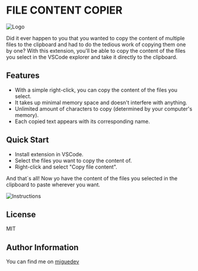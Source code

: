 # FILE CONTENT COPIER

![Logo](https://github.com/migmm/file-content-copier/blob/images/assets/extension-logo.gif)

Did it ever happen to you that you wanted to copy the content of multiple files to the clipboard and had to do the tedious work of copying them one by one? With this extension, you'll be able to copy the content of the files you select in the VSCode explorer and take it directly to the clipboard.

## Features

- With a simple right-click, you can copy the content of the files you select.
- It takes up minimal memory space and doesn't interfere with anything.
- Unlimited amount of characters to copy (determined by your computer's memory).
- Each copied text appears with its corresponding name.

## Quick Start

- Install extension in VSCode.
- Select the files you want to copy the content of.
- Right-click and select "Copy file content".

And that´s all! Now yo have the content of the files you selected in the clipboard to paste wherever you want.

![Instructions](https://github.com/migmm/file-content-copier/blob/images/assets/instructions.gif)

## License

MIT

## Author Information

You can find me on [miguedev](https://www.miguedev.com)